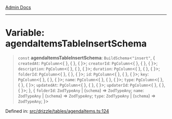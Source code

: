 [Admin Docs](/)

***

# Variable: agendaItemsTableInsertSchema

> `const` **agendaItemsTableInsertSchema**: `BuildSchema`\<`"insert"`, \{ `createdAt`: `PgColumn`\<\{ \}, \{ \}, \{ \}\>; `creatorId`: `PgColumn`\<\{ \}, \{ \}, \{ \}\>; `description`: `PgColumn`\<\{ \}, \{ \}, \{ \}\>; `duration`: `PgColumn`\<\{ \}, \{ \}, \{ \}\>; `folderId`: `PgColumn`\<\{ \}, \{ \}, \{ \}\>; `id`: `PgColumn`\<\{ \}, \{ \}, \{ \}\>; `key`: `PgColumn`\<\{ \}, \{ \}, \{ \}\>; `name`: `PgColumn`\<\{ \}, \{ \}, \{ \}\>; `type`: `PgColumn`\<\{ \}, \{ \}, \{ \}\>; `updatedAt`: `PgColumn`\<\{ \}, \{ \}, \{ \}\>; `updaterId`: `PgColumn`\<\{ \}, \{ \}, \{ \}\>; \}, \{ `folderId`: `ZodTypeAny` \| (`schema`) => `ZodTypeAny`; `name`: `ZodTypeAny` \| (`schema`) => `ZodTypeAny`; `type`: `ZodTypeAny` \| (`schema`) => `ZodTypeAny`; \}\>

Defined in: [src/drizzle/tables/agendaItems.ts:124](https://github.com/PurnenduMIshra129th/talawa-api/blob/dd95e2d2302936a5436289a9e626f7f4e2b14e02/src/drizzle/tables/agendaItems.ts#L124)
